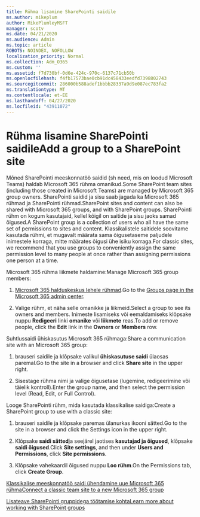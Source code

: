 ```yaml
---
title: Rühma lisamine SharePointi saidile
ms.author: mikeplum
author: MikePlumleyMSFT
manager: scotv
ms.date: 04/21/2020
ms.audience: Admin
ms.topic: article
ROBOTS: NOINDEX, NOFOLLOW
localization_priority: Normal
ms.collection: Adm_O365
ms.custom: ''
ms.assetid: f7d730bf-0d6e-424c-970c-6137c71cb50b
ms.openlocfilehash: f4fb17573bae0cb91dc458433eedfd7398802743
ms.sourcegitcommit: 286000b588adef1bbbb28337a9d9e087ec783fa2
ms.translationtype: MT
ms.contentlocale: et-EE
ms.lasthandoff: 04/27/2020
ms.locfileid: "43911072"
---
```

# <a name="add-a-group-to-a-sharepoint-site"></a><span data-ttu-id="de19e-102">Rühma lisamine SharePointi saidile</span><span class="sxs-lookup"><span data-stu-id="de19e-102">Add a group to a SharePoint site</span></span>

<span data-ttu-id="de19e-103">Mõned SharePointi meeskonnatöö saidid (sh need, mis on loodud Microsoft Teams) haldab Microsoft 365 rühma omanikud.</span><span class="sxs-lookup"><span data-stu-id="de19e-103">Some SharePoint team sites (including those created in Microsoft Teams) are managed by Microsoft 365 group owners.</span></span> <span data-ttu-id="de19e-104">SharePointi saidid ja sisu saab jagada ka Microsoft 365 rühmad ja SharePointi rühmad.</span><span class="sxs-lookup"><span data-stu-id="de19e-104">SharePoint sites and content can also be shared with Microsoft 365 groups, and with SharePoint groups.</span></span> <span data-ttu-id="de19e-105">SharePointi rühm on kogum kasutajaid, kellel kõigil on saitide ja sisu jaoks samad õigused.</span><span class="sxs-lookup"><span data-stu-id="de19e-105">A SharePoint group is a collection of users who all have the same set of permissions to sites and content.</span></span> <span data-ttu-id="de19e-106">Klassikalistele saitidele soovitame kasutada rühmi, et mugavalt määrata sama õigusetaseme paljudele inimestele korraga, mitte määrates õigusi ühe isiku korraga.</span><span class="sxs-lookup"><span data-stu-id="de19e-106">For classic sites, we recommend that you use groups to conveniently assign the same permission level to many people at once rather than assigning permissions one person at a time.</span></span>
  
<span data-ttu-id="de19e-107">Microsoft 365 rühma liikmete haldamine:</span><span class="sxs-lookup"><span data-stu-id="de19e-107">Manage Microsoft 365 group members:</span></span>
  
1. <span data-ttu-id="de19e-108">[Microsoft 365 halduskeskus lehele rühmad](https://portal.office.com/adminportal/home#/groups).</span><span class="sxs-lookup"><span data-stu-id="de19e-108">Go to the [Groups page in the Microsoft 365 admin center](https://portal.office.com/adminportal/home#/groups).</span></span>
    
2. <span data-ttu-id="de19e-109">Valige rühm, et näha selle omanikke ja liikmeid.</span><span class="sxs-lookup"><span data-stu-id="de19e-109">Select a group to see its owners and members.</span></span> <span data-ttu-id="de19e-110">Inimeste lisamiseks või eemaldamiseks klõpsake nuppu **Redigeeri** linki **omanike** või **liikmete** reas.</span><span class="sxs-lookup"><span data-stu-id="de19e-110">To add or remove people, click the **Edit** link in the **Owners** or **Members** row.</span></span> 
    
<span data-ttu-id="de19e-111">Suhtlussaidi ühiskasutus Microsoft 365 rühmaga:</span><span class="sxs-lookup"><span data-stu-id="de19e-111">Share a communication site with an Microsoft 365 group:</span></span>
  
1. <span data-ttu-id="de19e-112">brauseri saidile ja klõpsake valikul **ühiskasutuse saidi** ülaosas paremal.</span><span class="sxs-lookup"><span data-stu-id="de19e-112">Go to the site in a browser and click **Share site** in the upper right.</span></span> 
    
2. <span data-ttu-id="de19e-113">Sisestage rühma nimi ja valige õigusetase (lugemine, redigeerimine või täielik kontroll).</span><span class="sxs-lookup"><span data-stu-id="de19e-113">Enter the group name, and then select the permission level (Read, Edit, or Full Control).</span></span>
    
<span data-ttu-id="de19e-114">Looge SharePointi rühm, mida kasutada klassikalise saidiga:</span><span class="sxs-lookup"><span data-stu-id="de19e-114">Create a SharePoint group to use with a classic site:</span></span>
  
1. <span data-ttu-id="de19e-115">brauseri saidile ja klõpsake paremas ülanurkas ikooni sätted.</span><span class="sxs-lookup"><span data-stu-id="de19e-115">Go to the site in a browser and click the Settings icon in the upper right.</span></span>
    
2. <span data-ttu-id="de19e-116">Klõpsake **saidi sätted**ja seejärel jaotises **kasutajad ja õigused**, klõpsake **saidi õigused**.</span><span class="sxs-lookup"><span data-stu-id="de19e-116">Click **Site settings**, and then under **Users and Permissions**, click **Site permissions**.</span></span>
    
3. <span data-ttu-id="de19e-117">Klõpsake vahekaardil õigused nuppu **Loo rühm**.</span><span class="sxs-lookup"><span data-stu-id="de19e-117">On the Permissions tab, click **Create Group**.</span></span>
    
[<span data-ttu-id="de19e-118">Klassikalise meeskonnatöö saidi ühendamine uue Microsoft 365 rühma</span><span class="sxs-lookup"><span data-stu-id="de19e-118">Connect a classic team site to a new Microsoft 365 group</span></span>](https://go.microsoft.com/fwlink/?linkid=2008654)
  
[<span data-ttu-id="de19e-119">Lisateave SharePointi gruppidega töötamise kohta</span><span class="sxs-lookup"><span data-stu-id="de19e-119">Learn more about working with SharePoint groups</span></span>](https://go.microsoft.com/fwlink/?linkid=874658)
  


